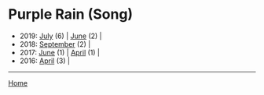 # Purple Rain (Song)

  * 2019: 
      [July](./purple-rain-song-2019-07.md) (6) | 
      [June](./purple-rain-song-2019-06.md) (2) | 
  * 2018: 
      [September](./purple-rain-song-2018-09.md) (2) | 
  * 2017: 
      [June](./purple-rain-song-2017-06.md) (1) | 
      [April](./purple-rain-song-2017-04.md) (1) | 
  * 2016: 
      [April](./purple-rain-song-2016-04.md) (3) | 

----

[Home](../)

